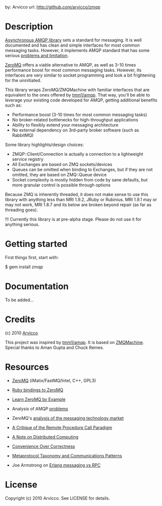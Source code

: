 by: Arvicco
url: http://github.com/arvicco/zmqp

Description
===========

[Asynchronous AMQP library](http://github.com/tmm1/amqp) sets a standard for messaging.
It is well documented and has clean and simple interfaces for most common messaging tasks.
However, it implements AMQP standard that has some serious
[problems and limitation](http://www.imatix.com/articles:whats-wrong-with-amqp).

[ZeroMQ](http://www.zeromq.org) offers a viable alternative to AMQP, as well as 3-10 times
performance boost for most common messaging tasks. However, its interfaces are very similar
to socket programming and look a bit frightening for the uninitiated.

This library wraps ZeroMQ/ZMQMachine with familiar interfaces that are equivalent to the ones
offered by [tmm1/amqp](http://github.com/tmm1/amqp). That way, you'll be able to leverage
your existing code developed for AMQP, getting additional benefits such as:

 * Performance boost (3-10 times for most common messaging tasks)
 * No broker-related bottlenecks for high-throughput applications
 * Ability to flexibly extend your messaging architecture
 * No external dependency on 3rd-party broker software (such as RabbitMQ)

Some library highlights/design choices:

 * ZMQP::Client/Connection is actually a connection to a lightweight service registry
 * All Exchanges are based on ZMQ sockets/devices
 * Queues can be omitted when binding to Exchanges, but if they are not omitted, they are based on ZMQ::Queue device
 * Socket complexity is mostly hidden from code by sane defaults, but more granular control is possible through options

Because ZMQ is inherently threaded, it does not make sense to use this library with
anything less than MRI 1.9.2, JRuby or Rubinius. MRI 1.9.1 may or may not work, MRI 1.8.7
and its below are broken beyond repair (as far as threading goes).

!!! Currently this library is at pre-alpha stage. Please do not use it for anything serious.

Getting started
===============

First things first, start with:

  $ gem install zmqp

Documentation
=============

To be added...

Credits
=======

(c) 2010 [Arvicco](http://github.com/arvicco)

This project was inspired by [tmm1/amqp](http://github.com/tmm1/amqp).
It is based on [ZMQMachine](http://github.com/chuckremes/zmqmachine).
Special thanks to Aman Gupta and Chuck Remes.

Resources
=========

 * [ZeroMQ](http://www.zeromq.org) (iMatix/FastMQ/Intel, C++, GPL3)

 * [Ruby bindings to ZeroMQ](http://github.com/chuckremes/ffi-rzmq)

 * [Learn ZeroMQ by Example](http://github.com/andrewvc/learn-ruby-zeromq)

 * Analysis of AMQP [problems](http://www.imatix.com/articles:whats-wrong-with-amqp)

 * ZeroMQ's [analysis of the messaging technology market](http://www.zeromq.org/whitepapers:market-analysis)

 * [A Critique of the Remote Procedure Call Paradigm](http://www.cs.vu.nl/~ast/publications/euteco-1988.pdf)

 * [A Note on Distributed Computing](http://research.sun.com/techrep/1994/smli_tr-94-29.pdf)

 * [Convenience Over Correctness](http://steve.vinoski.net/pdf/IEEE-Convenience_Over_Correctness.pdf)

 * [Metaprotocol Taxonomy and Communications Patterns](http://hessian.caucho.com/doc/metaprotocol-taxonomy.xtp)

 * Joe Armstrong on [Erlang messaging vs RPC](http://armstrongonsoftware.blogspot.com/2008/05/road-we-didnt-go-down.html)

License
=======
Copyright (c) 2010 Arvicco. See LICENSE for details.